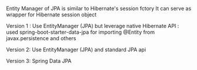 Entity Manager of JPA is similar to Hibernate's session fctory
It can serve as wrapper for Hibernate session object


Version 1 : Use EntityManager (JPA) but leverage native Hibernate API :
used spring-boot-starter-data-jpa for importing @Entity from javax.persistence and others


Version 2: Use EntityManager (JPA) and standard JPA api


Version 3: Spring Data JPA
